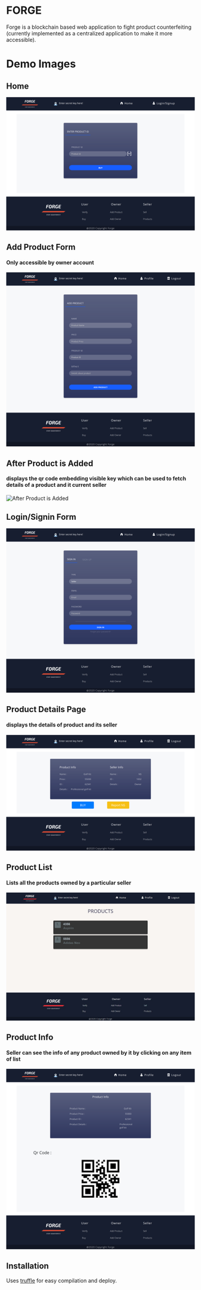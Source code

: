 # FORGE
Forge is a blockchain based web application to fight product counterfeiting (currently implemented as a centralized application to make it more accessible).

# Demo Images

## Home

![Home](/images/home.png)

## Add Product Form 
#### Only accessible by owner account

![Add Product Form](/images/addProduct.png)

## After Product is Added
#### displays the qr code embedding visible key which can be used to fetch details of a product and it current seller 

![After Product is Added](/images/afterProduct.png)

## Login/Signin Form

![Login/Signin Form](/images/login.png)


## Product Details Page
#### displays the details of product and its seller

![Product Details Page](/images/productInfo.png)


## Product List 
#### Lists all the products owned by a particular seller

![Product List](/images/productList.jpeg)


## Product Info
#### Seller can see the info of any product owned by it by clicking on any item of list 

![Product Info](/images/productDetailsList.png)


## Installation

Uses [truffle](https://www.trufflesuite.com/) for easy compilation and deploy.

